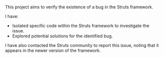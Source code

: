 This project aims to verify the existence of a bug in the Struts framework.

I have:
* Isolated specific code within the Struts framework to investigate the issue.
* Explored potential solutions for the identified bug.

I have also contacted the Struts community to report this issue, noting that it appears in the newer version of the framework.

